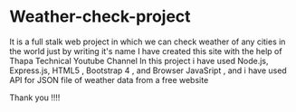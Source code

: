 # Weather-check-project
It is a full stalk web project in which we can check weather of any cities in the world just by writing it's name 
I have created this site with the help of Thapa Technical Youtube Channel
In this project i have used Node.js, Express.js, HTML5 , Bootstrap 4 , and Browser JavaSript , and i have used API for JSON file of weather data from a free website

Thank you !!!!
